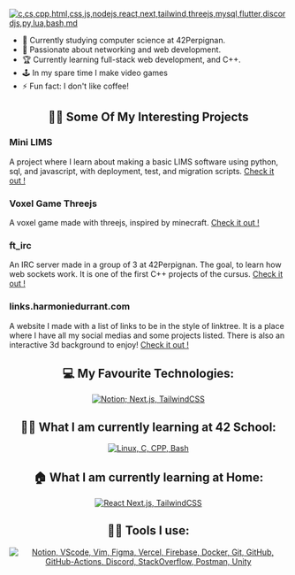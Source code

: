 [![c,cs,cpp,html,css,js,nodejs,react,next,tailwind,threejs,mysql,flutter,discordjs,py,lua,bash,md](https://skillicons.dev/icons?i=c,cs,cpp,html,css,js,nodejs,react,next,tailwind,threejs,mysql,flutter,discordjs,py,lua,bash,md&perline=9)](https://skillicons.dev)


- 🔭 Currently studying computer science at 42Perpignan.
- 🌱 Passionate about networking and web development.
- 🏆 Currently learning full-stack web development, and C++.
- 🕹️ In my spare time I make video games
- ⚡ Fun fact: I don't like coffee!

<div align="center">

## 👩‍💻 Some Of My Interesting Projects

<div align="left">

### Mini LIMS
A project where I learn about making a basic LIMS software using python, sql, and javascript, with deployment, test, and migration scripts.
<a href="https://github.com/harmonie-durrant/mini-lims">Check it out !</a>

### Voxel Game Threejs
A voxel game made with threejs, inspired by minecraft.
<a href="https://github.com/harmonie-durrant/voxel-game-threejs">Check it out !</a>

### ft_irc
An IRC server made in a group of 3 at 42Perpignan. The goal, to learn how web sockets work. It is one of the first C++ projects of the cursus.
<a href="https://github.com/harmonie-durrant/ft_irc">Check it out !</a>

### links.harmoniedurrant.com
A website I made with a list of links to be in the style of linktree. It is a place where I have all my social medias and some projects listed. There is also an interactive 3d background to enjoy!
<a href="https://links.harmoniedurrant.com">Check it out !</a>

</div>

<div align="center">

## 💻 My Favourite Technologies:

[![Notion; Next.js, TailwindCSS](https://skillicons.dev/icons?i=notion,next,tailwind)](https://skillicons.dev)

## 👩‍🎓 What I am currently learning at 42 School:

[![Linux, C, CPP, Bash](https://skillicons.dev/icons?i=linux,c,cpp,bash)](https://skillicons.dev)

## 🏠 What I am currently learning at Home:

[![React Next.js, TailwindCSS](https://skillicons.dev/icons?i=react,next,tailwind)](https://skillicons.dev)

## 👩‍💻 Tools I use:

[![Notion, VScode, Vim, Figma, Vercel, Firebase, Docker, Git, GitHub, GitHub-Actions, Discord, StackOverflow, Postman, Unity](https://skillicons.dev/icons?i=notion,vscode,vim,figma,vercel,firebase,docker,git,github,githubactions,discord,stackoverflow,postman,unity&perline=7)](https://skillicons.dev)

</div>
